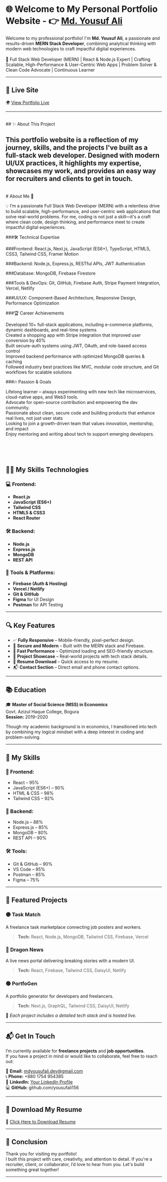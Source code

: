 # 🌐 Welcome to My Personal Portfolio Website - 👉 **[Md. Yousuf Ali](https://yousufali-portfolio.vercel.app/)**  


Welcome to my professional portfolio! I'm **Md. Yousuf Ali**, a passionate and results-driven **MERN Stack Developer**, combining analytical thinking with modern web technologies to craft impactful digital experiences.<br/>
<br/> 🚀 Full Stack Web Developer (MERN) | React & Node.js Expert | Crafting Scalable, High-Performance & User-Centric Web Apps | Problem Solver & Clean Code Advocate | Continuous Learner

---

## 📌 Live Site

🌍 [View Portfolio Live](https://yousufali-portfolio.vercel.app/)

---
<br/>
## ✨ About This Project

This portfolio website is a reflection of my journey, skills, and the projects I've built as a full-stack web developer. Designed with modern UI/UX practices, it highlights my expertise, showcases my work, and provides an easy way for recruiters and clients to get in touch.
<br/>
---


<br/>
# About Me 🚀

💡 I’m a passionate Full Stack Web Developer (MERN) with a relentless drive to build scalable, high-performance, and user-centric web applications that solve real-world problems. For me, coding is not just a skill—it's a craft where clean code, design thinking, and performance meet to create impactful digital experiences.
<br/>

###🛠 Technical Expertise
<br/>

###Frontend: React.js, Next.js, JavaScript (ES6+), TypeScript, HTML5, CSS3, Tailwind CSS, Framer Motion
<br/>

###Backend: Node.js, Express.js, RESTful APIs, JWT Authentication
<br/>

###Database: MongoDB, Firebase Firestore
<br/>

###Tools & DevOps: Git, GitHub, Firebase Auth, Stripe Payment Integration, Vercel, Netlify
<br/>

###UI/UX: Component-Based Architecture, Responsive Design, Performance Optimization
<br/>

###🏆 Career Achievements
<br/>

Developed 10+ full-stack applications, including e-commerce platforms, dynamic dashboards, and real-time systems
<br/>
Created a shopping app with Stripe integration that improved user conversion by 40%
<br/>
Built secure-auth systems using JWT, OAuth, and role-based access control
<br/>
Improved backend performance with optimized MongoDB queries & caching
<br/>
Followed industry best practices like MVC, modular code structure, and Git workflows for scalable solutions
<br/>

###🔥 Passion & Goals
<br/>

Lifelong learner – always experimenting with new tech like microservices, cloud-native apps, and Web3 tools.
<br/>
Advocate for open-source contribution and empowering the dev community.
<br/>
Passionate about clean, secure code and building products that enhance real lives, not just user stats
<br/>
Looking to join a growth-driven team that values innovation, mentorship, and impact
<br/>
Enjoy mentoring and writing about tech to support emerging developers.

<br/>
<br/>
<br/>



## 👨‍💻 My Skills Technologies

### 💻 Frontend:
- **React.js**
- **JavaScript (ES6+)**
- **Tailwind CSS**
- **HTML5 & CSS3**
- **React Router**

### 🛠 Backend:
- **Node.js**
- **Express.js**
- **MongoDB**
- **REST API**

### 🧰 Tools & Platforms:
- **Firebase (Auth & Hosting)**
- **Vercel / Netlify**
- **Git & GitHub**
- **Figma** for UI Design
- **Postman** for API Testing

---

## 🔍 Key Features

- ✅ **Fully Responsive** – Mobile-friendly, pixel-perfect design.
- 🔐 **Secure and Modern** – Built with the MERN stack and Firebase.
- 🚀 **Fast Performance** – Optimized loading and SEO-friendly structure.
- 🧩 **Project Showcase** – Real-world projects with tech stack details.
- 📄 **Resume Download** – Quick access to my resume.
- 📬 **Contact Section** – Direct email and phone contact options.

---

## 📚 Education

🎓 **Master of Social Science (MSS) in Economics**  
Govt. Azizul Haque College, Bogura  
**Session:** 2019–2020

Though my academic background is in economics, I transitioned into tech by combining my logical mindset with a deep interest in coding and problem-solving.

---

## 🧠 My Skills

### 🔷 Frontend:
- React – 95%
- JavaScript (ES6+) – 90%
- HTML & CSS – 98%
- Tailwind CSS – 92%

### 🔶 Backend:
- Node.js – 88%
- Express.js – 85%
- MongoDB – 80%
- REST API – 90%

### 🛠 Tools:
- Git & GitHub – 90%
- VS Code – 95%
- Postman – 85%
- Figma – 75%

---

## 🚀 Featured Projects

### 🟣 **Task Match**
A freelance task marketplace connecting job posters and workers.
> **Tech:** React, Node.js, MongoDB, Tailwind CSS, Firebase, Vercel

### 🔵 **Dragon News**
A live news portal delivering breaking stories with a modern UI.
> **Tech:** React, Firebase, Tailwind CSS, DaisyUI, Netlify

### 🟢 **PortfoGen**
A portfolio generator for developers and freelancers.
> **Tech:** Next.js, GraphQL, Tailwind CSS, DaisyUI, Netlify

🔗 _Each project includes a detailed tech stack and is hosted live._

---

## 📬 Get In Touch

I’m currently available for **freelance projects** and **job opportunities**.  
If you have a project in mind or would like to collaborate, feel free to reach out:

📧 **Email:** mdyousufali.dev@gmail.com  
📞 **Phone:** +880 1754 954385  
🔗 **LinkedIn:** [Your LinkedIn Profile](https://linkedin.com/in/yousufali156) <br/>
💻 **GitHub:** github.com/yousufali156

---

## 📄 Download My Resume

🔗 [Click Here to Download Resume](https://your-resume-link.com)

---

## 🏁 Conclusion

Thank you for visiting my portfolio!  
I built this project with care, creativity, and attention to detail. If you're a recruiter, client, or collaborator, I’d love to hear from you. Let's build something great together!

---


